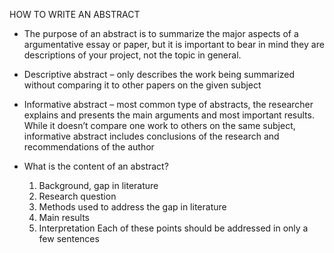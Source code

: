 HOW TO WRITE AN ABSTRACT

- The purpose of an abstract is to summarize the major aspects of a argumentative essay or paper, but it is important to bear in mind they are descriptions of your project, not the topic in general.

- Descriptive abstract – only describes the work being summarized without comparing it to other papers on the given subject

- Informative abstract – most common type of abstracts, the researcher explains and presents the main arguments and most important results. While it doesn’t compare one work to others on the same subject, informative abstract includes conclusions of the research and recommendations of the author

- What is the content of an abstract?
    1. Background, gap in literature
    2. Research question
    3. Methods used to address the gap in literature
    4. Main results
    5. Interpretation
Each of these points should be addressed in only a few sentences












